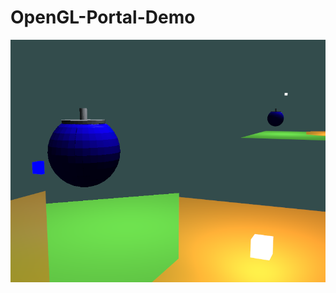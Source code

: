 # OpenGL-Portal-Demo
 
![alt text](https://github.com/GeorgeSHumphreys/OpenGL-Portal-Demo/blob/main/PortalOpenGL.png?raw=true)
